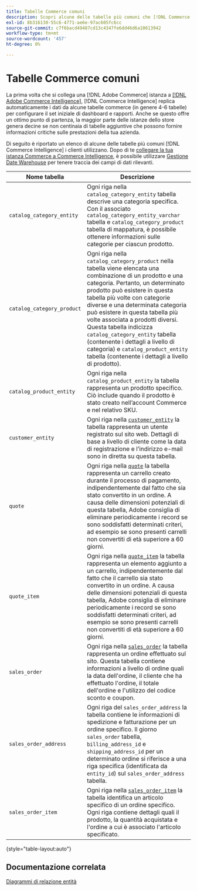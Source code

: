 ```yaml
---
title: Tabelle Commerce comuni
description: Scopri alcune delle tabelle più comuni che [!DNL Commerce Intelligence] i clienti utilizzano.
exl-id: 8b316130-55c6-4771-ae6e-97ac605fc6cc
source-git-commit: c7f6bacd49487cd13c4347fe6dd46d6a10613942
workflow-type: tm+mt
source-wordcount: '457'
ht-degree: 0%

---
```


# Tabelle Commerce comuni

La prima volta che si collega una [!DNL Adobe Commerce] istanza a [[!DNL Adobe Commerce Intelligence]](../importing-data/integrations/magento.md), [!DNL Commerce Intelligence] replica automaticamente i dati da alcune tabelle commerce (in genere 4-6 tabelle) per configurare il set iniziale di dashboard e rapporti. Anche se questo offre un ottimo punto di partenza, la maggior parte delle istanze dello store genera decine se non centinaia di tabelle aggiuntive che possono fornire informazioni critiche sulle prestazioni della tua azienda.

Di seguito è riportato un elenco di alcune delle tabelle più comuni [!DNL Commerce Intelligence] i clienti utilizzano. Dopo di te [collegare la tua istanza Commerce a Commerce Intelligence](../../data-analyst/importing-data/integrations/magento.md), è possibile utilizzare [Gestione Date Warehouse](../../data-analyst/data-warehouse-mgr/tour-dwm.md) per tenere traccia dei campi di dati rilevanti.

| Nome tabella | Descrizione |
|---|---|
| `catalog_category_entity` | Ogni riga nella `catalog_category_entity` tabella descrive una categoria specifica. Con il associato `catalog_category_entity_varchar` tabella e `catalog_category_product` tabella di mappatura, è possibile ottenere informazioni sulle categorie per ciascun prodotto. |
| `catalog_category_product` | Ogni riga nella `catalog_category_product` nella tabella viene elencata una combinazione di un prodotto e una categoria. Pertanto, un determinato prodotto può esistere in questa tabella più volte con categorie diverse e una determinata categoria può esistere in questa tabella più volte associata a prodotti diversi. Questa tabella indicizza `catalog_category_entity` tabella (contenente i dettagli a livello di categoria) e `catalog_product_entity` tabella (contenente i dettagli a livello di prodotto). |
| `catalog_product_entity` | Ogni riga nella `catalog_product_entity` la tabella rappresenta un prodotto specifico. Ciò include quando il prodotto è stato creato nell’account Commerce e nel relativo SKU. |
| `customer_entity` | Ogni riga nella [`customer_entity`](../data-warehouse-mgr/cust-ent-table.md) la tabella rappresenta un utente registrato sul sito web. Dettagli di base a livello di cliente come la data di registrazione e l’indirizzo e-mail sono in diretta su questa tabella. |
| `quote` | Ogni riga nella [`quote`](../data-warehouse-mgr/sales-flat-quote-table.md) la tabella rappresenta un carrello creato durante il processo di pagamento, indipendentemente dal fatto che sia stato convertito in un ordine. A causa delle dimensioni potenziali di questa tabella, Adobe consiglia di eliminare periodicamente i record se sono soddisfatti determinati criteri, ad esempio se sono presenti carrelli non convertiti di età superiore a 60 giorni. |
| `quote_item` | Ogni riga nella [`quote_item`](../data-warehouse-mgr/sales-flat-quote-item-table.md) la tabella rappresenta un elemento aggiunto a un carrello, indipendentemente dal fatto che il carrello sia stato convertito in un ordine. A causa delle dimensioni potenziali di questa tabella, Adobe consiglia di eliminare periodicamente i record se sono soddisfatti determinati criteri, ad esempio se sono presenti carrelli non convertiti di età superiore a 60 giorni. |
| `sales_order` | Ogni riga nella [`sales_order`](../data-warehouse-mgr/sales-flat-order-table.md) la tabella rappresenta un ordine effettuato sul sito. Questa tabella contiene informazioni a livello di ordine quali la data dell&#39;ordine, il cliente che ha effettuato l&#39;ordine, il totale dell&#39;ordine e l&#39;utilizzo del codice sconto e coupon. |
| `sales_order_address` | Ogni riga del `sales_order_address` la tabella contiene le informazioni di spedizione e fatturazione per un ordine specifico. Il giorno `sales_order` tabella, `billing_address_id` e `shipping_address_id` per un determinato ordine si riferisce a una riga specifica (identificata da `entity_id`) sul `sales_order_address` tabella. |
| `sales_order_item` | Ogni riga nella [`sales_order_item`](../data-warehouse-mgr/sales-flat-quote-item-table.md) la tabella identifica un articolo specifico di un ordine specifico. Ogni riga contiene dettagli quali il prodotto, la quantità acquistata e l&#39;ordine a cui è associato l&#39;articolo specificato. |

{style="table-layout:auto"}

## Documentazione correlata

[Diagrammi di relazione entità](../data-warehouse-mgr/entity-rel-diag.md)
